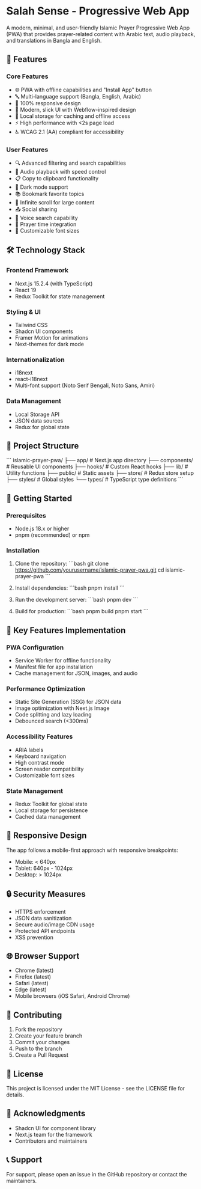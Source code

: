 # Salah Sense - Progressive Web App

A modern, minimal, and user-friendly Islamic Prayer Progressive Web App (PWA) that provides prayer-related content with Arabic text, audio playback, and translations in Bangla and English.

## 🌟 Features

### Core Features
- 🌐 PWA with offline capabilities and "Install App" button
- 🔤 Multi-language support (Bangla, English, Arabic)
- 📱 100% responsive design
- 🎨 Modern, slick UI with Webflow-inspired design
- 💾 Local storage for caching and offline access
- ⚡ High performance with <2s page load
- ♿ WCAG 2.1 (AA) compliant for accessibility

### User Features
- 🔍 Advanced filtering and search capabilities
- 🎵 Audio playback with speed control
- 📋 Copy to clipboard functionality
- 🌙 Dark mode support
- 📚 Bookmark favorite topics
- 🔄 Infinite scroll for large content
- 📤 Social sharing
- 🎤 Voice search capability
- 🕌 Prayer time integration
- 📏 Customizable font sizes

## 🛠️ Technology Stack

### Frontend Framework
- Next.js 15.2.4 (with TypeScript)
- React 19
- Redux Toolkit for state management

### Styling & UI
- Tailwind CSS
- Shadcn UI components
- Framer Motion for animations
- Next-themes for dark mode

### Internationalization
- i18next
- react-i18next
- Multi-font support (Noto Serif Bengali, Noto Sans, Amiri)

### Data Management
- Local Storage API
- JSON data sources
- Redux for global state

## 📁 Project Structure

\`\`\`
islamic-prayer-pwa/
├── app/                    # Next.js app directory
├── components/            # Reusable UI components
├── hooks/                # Custom React hooks
├── lib/                  # Utility functions
├── public/              # Static assets
├── store/               # Redux store setup
├── styles/             # Global styles
└── types/              # TypeScript type definitions
\`\`\`

## 🚀 Getting Started

### Prerequisites
- Node.js 18.x or higher
- pnpm (recommended) or npm

### Installation

1. Clone the repository:
\`\`\`bash
git clone https://github.com/yourusername/islamic-prayer-pwa.git
cd islamic-prayer-pwa
\`\`\`

2. Install dependencies:
\`\`\`bash
pnpm install
\`\`\`

3. Run the development server:
\`\`\`bash
pnpm dev
\`\`\`

4. Build for production:
\`\`\`bash
pnpm build
pnpm start
\`\`\`

## 🎯 Key Features Implementation

### PWA Configuration
- Service Worker for offline functionality
- Manifest file for app installation
- Cache management for JSON, images, and audio

### Performance Optimization
- Static Site Generation (SSG) for JSON data
- Image optimization with Next.js Image
- Code splitting and lazy loading
- Debounced search (<300ms)

### Accessibility Features
- ARIA labels
- Keyboard navigation
- High contrast mode
- Screen reader compatibility
- Customizable font sizes

### State Management
- Redux Toolkit for global state
- Local storage for persistence
- Cached data management

## 📱 Responsive Design

The app follows a mobile-first approach with responsive breakpoints:
- Mobile: < 640px
- Tablet: 640px - 1024px
- Desktop: > 1024px

## 🔒 Security Measures

- HTTPS enforcement
- JSON data sanitization
- Secure audio/image CDN usage
- Protected API endpoints
- XSS prevention

## 🌐 Browser Support

- Chrome (latest)
- Firefox (latest)
- Safari (latest)
- Edge (latest)
- Mobile browsers (iOS Safari, Android Chrome)

## 🤝 Contributing

1. Fork the repository
2. Create your feature branch
3. Commit your changes
4. Push to the branch
5. Create a Pull Request

## 📄 License

This project is licensed under the MIT License - see the LICENSE file for details.

## 🙏 Acknowledgments

- Shadcn UI for component library
- Next.js team for the framework
- Contributors and maintainers

## 📞 Support

For support, please open an issue in the GitHub repository or contact the maintainers. 